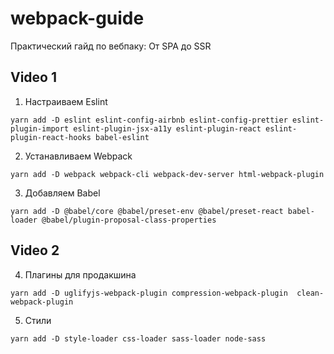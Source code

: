 # webpack-guide

Практический гайд по вебпаку: От SPA до SSR

## Video 1

1. Настраиваем Eslint

```
yarn add -D eslint eslint-config-airbnb eslint-config-prettier eslint-plugin-import eslint-plugin-jsx-a11y eslint-plugin-react eslint-plugin-react-hooks babel-eslint
```

2. Устанавливаем Webpack

```
yarn add -D webpack webpack-cli webpack-dev-server html-webpack-plugin
```

3. Добавляем Babel

```
yarn add -D @babel/core @babel/preset-env @babel/preset-react babel-loader @babel/plugin-proposal-class-properties
```

## Video 2

4. Плагины для продакшина

```
yarn add -D uglifyjs-webpack-plugin compression-webpack-plugin  clean-webpack-plugin
```

5. Стили

```
yarn add -D style-loader css-loader sass-loader node-sass
```
